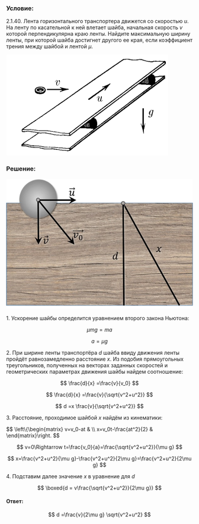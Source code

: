 ###  Условие:

$2.1.40.$ Лента горизонтального транспортера движется со скоростью $u$. На ленту по касательной к ней влетает шайба, начальная скорость $v$ которой перпендикулярна краю ленты. Найдите максимальную ширину ленты, при которой шайба достигнет другого ее края, если коэффициент трения между шайбой и лентой $\mu$.

![ К задаче 2.1.40 |438x271, 42%](../../img/2.1.40/statement.png)

###  Решение:

![ Движение шайбы по ленте |599x416, 42%](../../img/2.1.40/sol.png)

1\. Ускорение шайбы определится уравнением второго закона Ньютона:

$$
\mu mg=ma
$$

$$
a=\mu g
$$

2\. При ширине ленты транспортёра $d$ шайба ввиду движения ленты пройдёт равнозамедленно расстояние $x$. Из подобия прямоугольных треугольников, полученных на векторах заданных скоростей и геометрических параметрах движения шайбы найдем соотношение:

$$
\frac{d}{x} =\frac{v}{v_0}
$$

$$
\frac{d}{x} =\frac{v}{\sqrt{v^2+u^2}}
$$

$$
d =x \frac{v}{\sqrt{v^2+u^2}}
$$

3\. Расстояние, проходимое шайбой $x$ найдём из кинематики:

$$
\left\\{\begin{matrix} v=v_0-at & \\\ x=v_0t-\frac{at^2}{2} & \end{matrix}\right.
$$

$$
v=0\Rightarrow t=\frac{v_0}{a}=\frac{\sqrt{v^2+u^2}}{\mu g}
$$

$$
x=\frac{v^2+u^2}{\mu g}-\frac{v^2+u^2}{2\mu g}=\frac{v^2+u^2}{2\mu g}
$$

4\. Подставим далее значение $x$ в уравнение для $d$

$$
\boxed{d = v\frac{\sqrt{v^2+u^2}}{2\mu g}}
$$

#### Ответ:

$$
d =\frac{v}{2\mu g} \sqrt{v^2+u^2}
$$